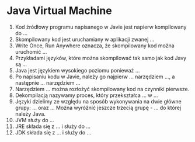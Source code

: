 # Java Virtual Machine

1. Kod źródłowy programu napisanego w Javie jest napierw kompilowany do ...
2. Skompilowany kod jest uruchamiany w aplikacji zwanej ...
3. Write Once, Run Anywhere oznacza, że skompilowany kod można uruchomić ...
4. Przykładami języków, które można skompilować tak samo jak kod Javy są ...
5. Java jest językiem wysokiego poziomu ponieważ ...
6. Po napisaniu kodu w Javie, należy go najpierw ... narzędziem ..., a następnie ... narzędziem ...
7. Narzędziem ... można rozłożyć skompilowany kod na czynniki pierwsze.
8. Dekompilacją nazywamy proces, który przekształca ... w ...
9. Języki dzielimy ze względu na sposób wykonywania na dwie główne grupy: ... oraz ... Można wyróżnić jeszcze trzecią grupę - ... do której należy Java.
10. JVM służy do ...
11. JRE składa się z ... i służy do ...
12. JDK składa się z ... i służy do ...